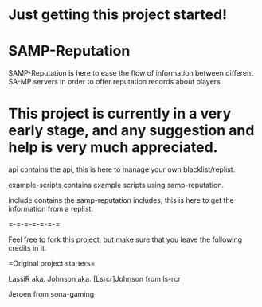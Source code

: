 Just getting this project started!
=======
SAMP-Reputation
=======
SAMP-Reputation is here to ease the flow of information between different SA-MP servers in order to offer reputation records about players.

This project is currently in a very early stage, and any suggestion and help is very much appreciated.
=======
api contains the api, this is here to manage your own blacklist/replist.

example-scripts contains example scripts using samp-reputation.

include contains the samp-reputation includes, this is here to get the information from a replist.

=-=-=-=-=-=-=

Feel free to fork this project, but make sure that you leave the following credits in it.

=Original project starters=

LassiR aka. Johnson aka. [Lsrcr]Johnson from ls-rcr

Jeroen from sona-gaming